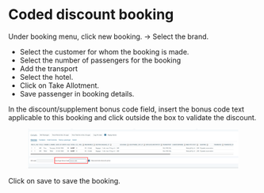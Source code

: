 # Coded discount booking

Under booking menu, click new booking. -> Select the brand.&#x20;

* Select the customer for whom the booking is made.&#x20;
* Select the number of passengers for the booking&#x20;
* Add the transport&#x20;
* Select the hotel.&#x20;
* Click on Take Allotment.&#x20;
* Save passenger in booking details.&#x20;

In the discount/supplement bonus code field, insert the bonus code text applicable to this booking and click outside the box to validate the discount.&#x20;

<figure><img src="../../.gitbook/assets/image (4) (1) (1) (1) (1) (1) (1) (1) (1) (1) (1) (1) (1) (1) (1) (1) (1) (1) (1) (1) (1) (1) (1) (1) (1) (1) (1).png" alt=""><figcaption></figcaption></figure>

Click on save to save the booking.

